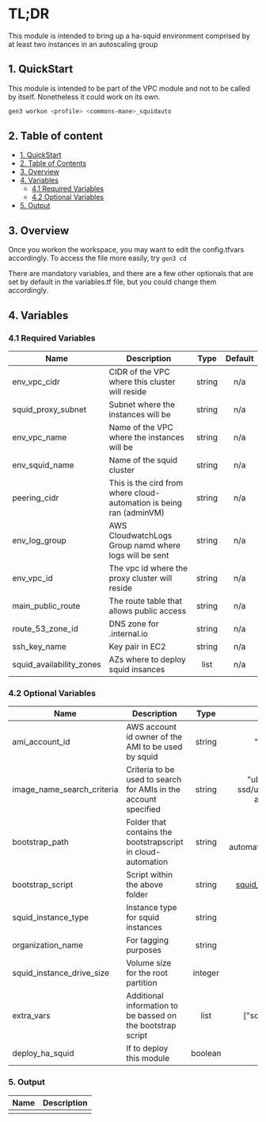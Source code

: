 # TL;DR
  
This module is intended to bring up a ha-squid environment comprised by at least two instances in an autoscaling group

## 1. QuickStart

This module is intended to be part of the VPC module and not to be called by itself. Nonetheless it could work on its own.

```bash
gen3 workon <profile> <commons-mane>_squidauto
```

## 2. Table of content

- [1. QuickStart](#1-quickstart)
- [2. Table of Contents](#2-table-of-contents)
- [3. Overview](#3-overview)
- [4. Variables](#4-variables)
  - [4.1 Required Variables](#41-required-variables)
  - [4.2 Optional Variables](#42-optional-variables)
- [5. Output](#5-output)

## 3. Overview

Once you workon the workspace, you may want to edit the config.tfvars accordingly. To access the file more easily, try `gen3 cd`

There are mandatory variables, and there are a few other optionals that are set by default in the variables.tf file, but you could change them accordingly.

## 4. Variables

### 4.1 Required Variables

| Name | Description | Type | Default |
|------|-------------|:----:|:-----:|
| env_vpc_cidr | CIDR of the VPC where this cluster will reside | string | n/a |
| squid_proxy_subnet | Subnet where the instances will be | string | n/a |
| env_vpc_name | Name of the VPC where the instances will be | string | n/a |
| env_squid_name | Name of the squid cluster | string | n/a |
| peering_cidr | This is the cird from where cloud-automation is being ran (adminVM) | string | n/a |
| env_log_group | AWS CloudwatchLogs Group namd where logs will be sent  | string | n/a |
| env_vpc_id | The vpc id where the proxy cluster will reside | string | n/a |
| main_public_route | The route table that allows public access | string | n/a |
| route_53_zone_id | DNS zone for .internal.io | string | n/a |
| ssh_key_name | Key pair in EC2 | string | n/a |
| squid_availability_zones | AZs where to deploy squid insances | list | n/a |

### 4.2 Optional Variables

| Name | Description | Type | Default |
|------|-------------|:----:|:-----:|
| ami_account_id | AWS account id owner of the AMI to be used by squid | string | "099720109477" |
| image_name_search_criteria | Criteria to be used to search for AMIs in the account specified | string | "ubuntu/images/hvm-ssd/ubuntu-bionic-18.04-amd64-server-\*" |
| bootstrap_path | Folder that contains the bootstrapscript in cloud-automation | string | "cloud-automation/flavors/squid_auto/" |
| bootstrap_script | Script within the above folder | string | [squid_running_on_docker.sh](https://github.com/uc-cdis/cloud-automation/tree/master/flavors/squid_auto) |
| squid_instance_type | Instance type for squid instances  | string | t3.medium  |
| organization_name | For tagging purposes  | string | Basic Services  |
| squid_instance_drive_size | Volume size for the root partition  | integer | 8 |
| extra_vars | Additional information to be bassed on the bootstrap script | list | ["squid_image=master"] |
| deploy_ha_squid | If to deploy this module | boolean | true |

### 5. Output

| Name | Description |
|------|-------------|
|      |             |
